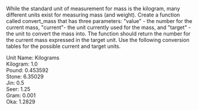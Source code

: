 While the standard unit of measurement for mass is the kilogram, many different units exist for measuring mass (and weight). Create a function called convert_mass that has three parameters: "value" - the number for the current mass, "current"- the unit currently used for the mass, and "target" -  the unit to convert the mass into. The function should return the number for the current mass expressed in the target unit. Use the following conversion tables for the possible current and target units.

Unit Name:  Kilograms  
Kilogram:  1.0  
Pound:  0.453592<br />
Stone:  6.35029<br />
Jin:	0.5<br />
Seer:  1.25<br />
Gram:  0.001<br />
Oka:	1.2829
